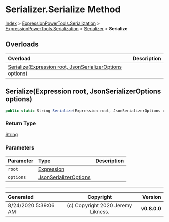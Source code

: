 ﻿# Serializer.Serialize Method

[Index](../index.md) > [ExpressionPowerTools.Serialization](ExpressionPowerTools.Serialization.a.md) > [ExpressionPowerTools.Serialization](ExpressionPowerTools.Serialization.n.md) > [Serializer](ExpressionPowerTools.Serialization.Serializer.cs.md) > **Serialize**



## Overloads

| Overload | Description |
| :-- | :-- |
| [Serialize(Expression root, JsonSerializerOptions options)](#serializeexpression-root-jsonserializeroptions-options) |  |
## Serialize(Expression root, JsonSerializerOptions options)



```csharp
public static String Serialize(Expression root, JsonSerializerOptions options)
```

### Return Type

 [String](https://docs.microsoft.com/dotnet/api/system.string) 

### Parameters

| Parameter | Type | Description |
| :-- | :-- | :-- |
| `root` | [Expression](https://docs.microsoft.com/dotnet/api/system.linq.expressions.expression) |  |
| `options` | [JsonSerializerOptions](https://docs.microsoft.com/dotnet/api/system.text.json.jsonserializeroptions) |  |



---

| Generated | Copyright | Version |
| :-- | :-: | --: |
| 8/24/2020 5:39:06 AM | (c) Copyright 2020 Jeremy Likness. | **v0.8.0.0** |
